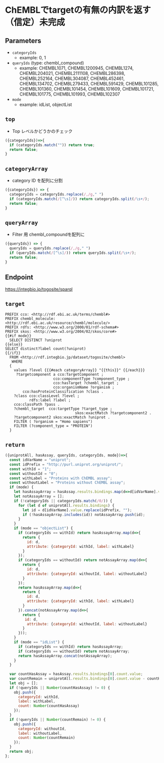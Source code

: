 # ChEMBLでtargetの有無の内訳を返す（信定）未完成

## Parameters

* `categoryIds`
  * example: 0, 1
* `queryIds` (type: chembl_compound)
  * example: CHEMBL1071, CHEMBL1200945, CHEMBL1274, CHEMBL204021, CHEMBL2111108, CHEMBL286398, CHEMBL252164, CHEMBL304087, CHEMBL452461, CHEMBL134702, CHEMBL279433, CHEMBL591429, CHEMBL101285, CHEMBL101360, CHEMBL101454, CHEMBL101609, CHEMBL101721, CHEMBL101775, CHEMBL101993, CHEMBL102307
* `mode`
  * example: idList, objectList

## `top`
- Top レベルかどうかのチェック
```javascript
({categoryIds})=>{
  if (categoryIds.match("")) return true;
  return false;
}
```

## `categoryArray`
- category ID を配列に分割
```javascript
({categoryIds}) => {
  categoryIds = categoryIds.replace(/,/g," ")
  if (categoryIds.match(/[^\s]/)) return categoryIds.split(/\s+/);
  return false;
}
```

## `queryArray`
- Filter 用 chembl_compoundを配列に
```javascript
({queryIds}) => {
  queryIds = queryIds.replace(/,/g," ")
  if (queryIds.match(/[^\s]/)) return queryIds.split(/\s+/);
  return false;
}
```

## Endpoint
https://integbio.jp/togosite/sparql

## `target`

```sparql
PREFIX cco: <http://rdf.ebi.ac.uk/terms/chembl#>
PREFIX chembl_molecule: <http://rdf.ebi.ac.uk/resource/chembl/molecule/>
PREFIX rdfs: <http://www.w3.org/2000/01/rdf-schema#>
PREFIX skos: <http://www.w3.org/2004/02/skos/core#>
{{#if mode}}
  SELECT DISTINCT ?uniprot
{{else}}
SELECT distinct?label count(?uniprot) 
{{/if}}
  FROM <http://rdf.integbio.jp/dataset/togosite/chembl> 
   WHERE
  {
    values ?level {{{#each categoryArray}} "{{this}}" {{/each}}}
     ?targetcomponent a cco:TargetComponent ;
                      cco:componentType ?component_type ;
                      cco:hasTarget ?chembl_target ;
                      cco:organismName ?organism ;
        cco:hasProteinClassification ?class .    
    ?class cco:classLevel ?level ;
           rdfs:label ?label ;
    cco:classPath ?pass .
    ?chembl_target  cco:targetType ?target_type ;
                                skos:exactMatch ?targetcomponent2 .
    ?targetcomponent2 skos:exactMatch ?uniprot .
    FILTER ( ?organism = "Homo sapiens")
    FILTER (?component_type = "PROTEIN")
  }
```

## `return`

```javascript
({uniprotAll, hasAssay, queryIds, categoryIds, mode})=>{
  const idVarName = "uniprot";
  const idPrefix = "http://purl.uniprot.org/uniprot/";
  const withId = "1";
  const withoutId = "0";
  const withLabel = "Proteins with ChEMBL assay";
  const withoutLabel = "Proteins without ChEMBL assay";
  if (mode) {
    let hasAssayArray = hasAssay.results.bindings.map(d=>d[idVarName].value.replace(idPrefix, ""));
    let notAssayArray = [];
    if (!categoryIds || categoryIds.match(/0/)) {
      for (let d of uniprotAll.results.bindings) {
        let id = d[idVarName].value.replace(idPrefix, "");
        if (!hasAssayArray.includes(id)) notAssayArray.push(id);
      }
    }
    if (mode == "objectList") {
      if (categoryIds == withId) return hasAssayArray.map(d=>{
        return {
          id: d,
          attribute: {categoryId: withId, label: withLabel}
        }
      });
      if (categoryIds == withoutId) return notAssayArray.map(d=>{
        return {
          id: d,
          attribute: {categoryId: withoutId, label: withoutLabel}
        }
      });
      return hasAssayArray.map(d=>{
        return {
          id: d,
          attribute: {categoryId: withId, label: withLabel}
        }
      }).concat(notAssayArray.map(d=>{
        return {
         id: d,
          attribute: {categoryId: withoutId, label: withoutLabel}
        }
      }));
    }
    if (mode == "idList") {
      if (categoryIds == withId) return hasAssayArray;
      if (categoryIds == withoutId) return notAssayArray;
      return hasAssayArray.concat(notAssayArray);  
    }
  }
      
  var countHasAssay = hasAssay.results.bindings[0].count.value;
  var countRemain = uniprotAll.results.bindings[0].count.value - countHasAssay;
  let obj = [];
  if (!queryIds || Number(countHasAssay) != 0) {
    obj.push({
      categoryId: withId, 
      label: withLabel, 
      count: Number(countHasAssay)
    });
  }
  if (!queryIds || Number(countRemain) != 0) {
    obj.push({
      categoryId: withoutId, 
      label: withoutLabel, 
      count: Number(countRemain)
    });
  }
  return obj;
};	
```
